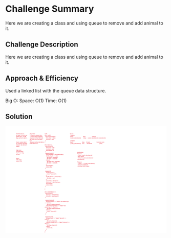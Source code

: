 # Challenge Summary
<!-- Short summary or background information -->
Here we are creating a class and using queue to remove and add animal to it.

## Challenge Description
<!-- Description of the challenge -->
Here we are creating a class and using queue to remove and add animal to it.

## Approach & Efficiency
<!-- What approach did you take? Why? What is the Big O space/time for this approach? -->
Used a linked list with the queue data structure.

Big O:
Space: O(1)
Time: O(1)

## Solution
<!-- Embedded whiteboard image -->

![linked-list WhiteBoard](../../../assets/fifo-animal-shelter.png)
